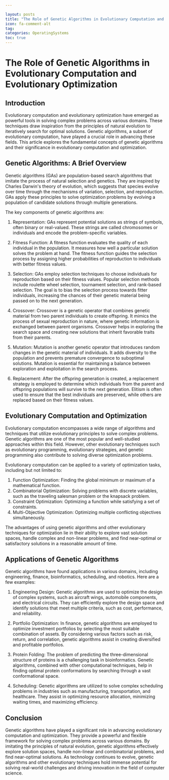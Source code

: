 ```yaml
---

layout: posts
title: "The Role of Genetic Algorithms in Evolutionary Computation and Evolutionary Optimization"
icon: fa-comment-alt
tag:      
categories: OperatingSystems
toc: true
---
```




# The Role of Genetic Algorithms in Evolutionary Computation and Evolutionary Optimization

## Introduction

Evolutionary computation and evolutionary optimization have emerged as powerful tools in solving complex problems across various domains. These techniques draw inspiration from the principles of natural evolution to iteratively search for optimal solutions. Genetic algorithms, a subset of evolutionary computation, have played a crucial role in advancing these fields. This article explores the fundamental concepts of genetic algorithms and their significance in evolutionary computation and optimization.

## Genetic Algorithms: A Brief Overview

Genetic algorithms (GAs) are population-based search algorithms that imitate the process of natural selection and genetics. They are inspired by Charles Darwin's theory of evolution, which suggests that species evolve over time through the mechanisms of variation, selection, and reproduction. GAs apply these principles to solve optimization problems by evolving a population of candidate solutions through multiple generations.

The key components of genetic algorithms are:

1. Representation: GAs represent potential solutions as strings of symbols, often binary or real-valued. These strings are called chromosomes or individuals and encode the problem-specific variables.

2. Fitness Function: A fitness function evaluates the quality of each individual in the population. It measures how well a particular solution solves the problem at hand. The fitness function guides the selection process by assigning higher probabilities of reproduction to individuals with better fitness values.

3. Selection: GAs employ selection techniques to choose individuals for reproduction based on their fitness values. Popular selection methods include roulette wheel selection, tournament selection, and rank-based selection. The goal is to bias the selection process towards fitter individuals, increasing the chances of their genetic material being passed on to the next generation.

4. Crossover: Crossover is a genetic operator that combines genetic material from two parent individuals to create offspring. It mimics the process of sexual reproduction in nature, where genetic information is exchanged between parent organisms. Crossover helps in exploring the search space and creating new solutions that inherit favorable traits from their parents.

5. Mutation: Mutation is another genetic operator that introduces random changes in the genetic material of individuals. It adds diversity to the population and prevents premature convergence to suboptimal solutions. Mutation is essential for maintaining a balance between exploration and exploitation in the search process.

6. Replacement: After the offspring generation is created, a replacement strategy is employed to determine which individuals from the parent and offspring populations will survive to the next generation. Elitism is often used to ensure that the best individuals are preserved, while others are replaced based on their fitness values.

## Evolutionary Computation and Optimization

Evolutionary computation encompasses a wide range of algorithms and techniques that utilize evolutionary principles to solve complex problems. Genetic algorithms are one of the most popular and well-studied approaches within this field. However, other evolutionary techniques such as evolutionary programming, evolutionary strategies, and genetic programming also contribute to solving diverse optimization problems.

Evolutionary computation can be applied to a variety of optimization tasks, including but not limited to:

1. Function Optimization: Finding the global minimum or maximum of a mathematical function.
2. Combinatorial Optimization: Solving problems with discrete variables, such as the traveling salesman problem or the knapsack problem.
3. Constraint Optimization: Optimizing a function while satisfying a set of constraints.
4. Multi-Objective Optimization: Optimizing multiple conflicting objectives simultaneously.

The advantages of using genetic algorithms and other evolutionary techniques for optimization lie in their ability to explore vast solution spaces, handle complex and non-linear problems, and find near-optimal or satisfactory solutions in a reasonable amount of time.

## Applications of Genetic Algorithms

Genetic algorithms have found applications in various domains, including engineering, finance, bioinformatics, scheduling, and robotics. Here are a few examples:

1. Engineering Design: Genetic algorithms are used to optimize the design of complex systems, such as aircraft wings, automobile components, and electrical circuits. They can efficiently explore the design space and identify solutions that meet multiple criteria, such as cost, performance, and reliability.

2. Portfolio Optimization: In finance, genetic algorithms are employed to optimize investment portfolios by selecting the most suitable combination of assets. By considering various factors such as risk, return, and correlation, genetic algorithms assist in creating diversified and profitable portfolios.

3. Protein Folding: The problem of predicting the three-dimensional structure of proteins is a challenging task in bioinformatics. Genetic algorithms, combined with other computational techniques, help in finding optimal protein conformations by searching through a vast conformational space.

4. Scheduling: Genetic algorithms are utilized to solve complex scheduling problems in industries such as manufacturing, transportation, and healthcare. They assist in optimizing resource allocation, minimizing waiting times, and maximizing efficiency.

## Conclusion

Genetic algorithms have played a significant role in advancing evolutionary computation and optimization. They provide a powerful and flexible framework for solving complex problems across various domains. By imitating the principles of natural evolution, genetic algorithms effectively explore solution spaces, handle non-linear and combinatorial problems, and find near-optimal solutions. As technology continues to evolve, genetic algorithms and other evolutionary techniques hold immense potential for solving real-world challenges and driving innovation in the field of computer science.